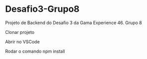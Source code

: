 # Desafio3-Grupo8
Projeto de Backend do Desafio 3 da Gama Experience 46. Grupo 8

Clonar projeto

Abrir no VSCode

Rodar o comando npm install
